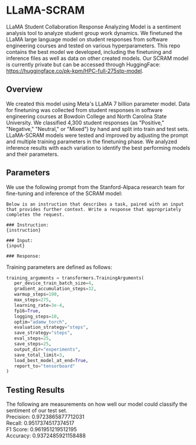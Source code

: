 # LLaMA-SCRAM

LLaMA Student Collaboration Response Analyzing Model is a sentiment analysis tool to analyze student group work dynamics. We finetuned the LLaMA large language model on student responses from software engineering courses and tested on various hyperparameters. This repo contains the best model we developed, including the finetuning and inference files as well as data on other created models. Our SCRAM model is currently private but can be accessed through HuggingFace: https://huggingface.co/pk-kpm/HPC-full-275stp-model.  

## Overview
We created this model using Meta's LLaMA 7 billion parameter model. Data for finetuning was collected from student responses in software engineering courses at Bowdoin College and North Carolina State University. We classified 4,300 student responses (as "Positive," "Negative," "Neutral," or "Mixed") by hand and split into train and test sets. LLaMA-SCRAM models were tested and improved by adjusting the prompt and multiple training parameters in the finetuning phase. We analyzed inference results with each variation to identify the best performing models and their parameters.  

## Parameters
We use the following prompt from the Stanford-Alpaca research team for fine-tuning and inference of the SCRAM model:  
 ```
Below is an instruction that describes a task, paired with an input that provides further context. Write a response that appropriately completes the request.

### Instruction:
{instruction}

### Input:
{input}

### Response:
 ```

Training parameters are defined as follows:  
 ```python
training_arguments = transformers.TrainingArguments(
    per_device_train_batch_size=4,
    gradient_accumulation_steps=32,
    warmup_steps=100,
    max_steps=275,
    learning_rate=3e-4,
    fp16=True,
    logging_steps=10,
    optim="adamw_torch",
    evaluation_strategy="steps",
    save_strategy="steps",
    eval_steps=25,
    save_steps=25,
    output_dir="experiments",
    save_total_limit=3,
    load_best_model_at_end=True,
    report_to="tensorboard"
)
 ```  

## Testing Results
The following are measurements on how well our model could classify the sentiment of our test set.  
Precision:  0.9723865877712031  
Recall:  0.9517374517374517  
F1 Score:  0.961951219512195  
Accuracy:  0.9372485921158488
